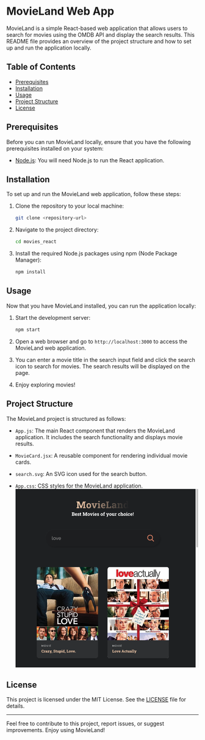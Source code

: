 # MovieLand Web App

MovieLand is a simple React-based web application that allows users to search for movies using the OMDB API and display the search results. This README file provides an overview of the project structure and how to set up and run the application locally.

## Table of Contents
- [Prerequisites](#prerequisites)
- [Installation](#installation)
- [Usage](#usage)
- [Project Structure](#project-structure)
- [License](#license)

## Prerequisites
Before you can run MovieLand locally, ensure that you have the following prerequisites installed on your system:
- [Node.js](https://nodejs.org/): You will need Node.js to run the React application.

## Installation
To set up and run the MovieLand web application, follow these steps:

1. Clone the repository to your local machine:

   ```bash
   git clone <repository-url>
   ```

2. Navigate to the project directory:

   ```bash
   cd movies_react
   ```

3. Install the required Node.js packages using npm (Node Package Manager):

   ```bash
   npm install
   ```

## Usage
Now that you have MovieLand installed, you can run the application locally:

1. Start the development server:

   ```bash
   npm start
   ```

2. Open a web browser and go to `http://localhost:3000` to access the MovieLand web application.

3. You can enter a movie title in the search input field and click the search icon to search for movies. The search results will be displayed on the page.

4. Enjoy exploring movies!

## Project Structure
The MovieLand project is structured as follows:

- `App.js`: The main React component that renders the MovieLand application. It includes the search functionality and displays movie results.

- `MovieCard.jsx`: A reusable component for rendering individual movie cards.

- `search.svg`: An SVG icon used for the search button.

- `App.css`: CSS styles for the MovieLand application.
![Alt text](image.png)

## License
This project is licensed under the MIT License. See the [LICENSE](LICENSE) file for details.

---

Feel free to contribute to this project, report issues, or suggest improvements. Enjoy using MovieLand!